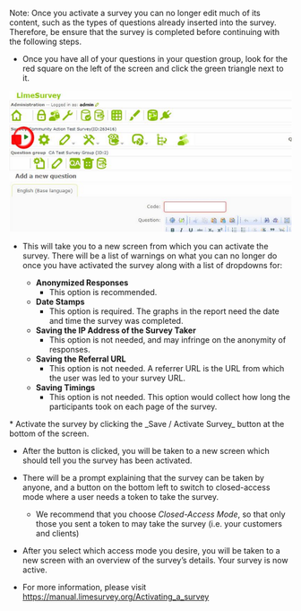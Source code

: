 Note: Once you activate a survey you can no longer edit much of its content, such as the types of questions already inserted into the survey.  Therefore, be ensure that the survey is completed before continuing with the following steps.

* Once you have all of your questions in your question group, look for the red square on the left of the screen and click the green triangle next to it.

![Green triangle](../../img/green-triangle.png)

* This will take you to a new screen from which you can activate the survey. There will be a list of warnings on what you can no longer do once you have activated the survey along with a list of dropdowns for: 

	* **Anonymized Responses**
		* This option is recommended.  
	* **Date Stamps**
		* This option is required. The graphs in the report need the date and time the survey was completed.
	* **Saving the IP Address of the Survey Taker** 
		* This option is not needed, and may infringe on the anonymity of responses.
	* **Saving the Referral URL**
		* This option is not needed. A referrer URL is the URL from which the user was led to your survey URL. 
	* **Saving Timings**
		* This option is not needed. This option would collect how long the participants took on each page of the survey.

<p></p>
* Activate the survey by clicking the _Save / Activate Survey_ button at the bottom of the screen.

* After the button is clicked, you will be taken to a new screen which should tell you the survey has been activated. 

* There will be a prompt explaining that the survey can be taken by anyone, and a button on the bottom left to switch to closed-access mode where a user needs a token to take the survey.
	* We recommend that you choose _Closed-Access Mode_, so that only those you sent a token to may take the survey (i.e. your customers and clients)

* After you select which access mode you desire, you will be taken to a new screen with an overview of the survey’s details. Your survey is now active.

* For more information, please visit https://manual.limesurvey.org/Activating_a_survey
